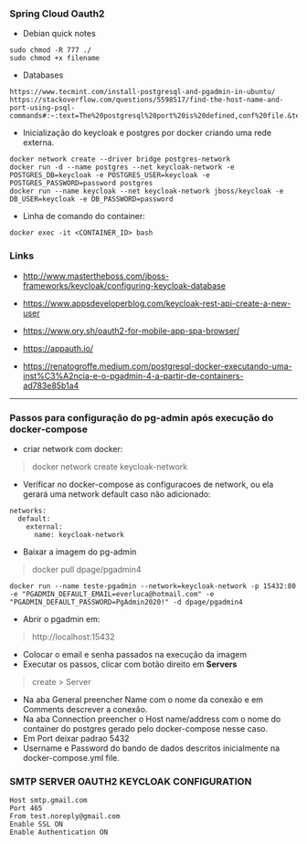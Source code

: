 
### Spring Cloud Oauth2
  
* Debian quick notes
```
sudo chmod -R 777 ./
sudo chmod +x filename
```
* Databases  
```
https://www.tecmint.com/install-postgresql-and-pgadmin-in-ubuntu/
https://stackoverflow.com/questions/5598517/find-the-host-name-and-port-using-psql-commands#:~:text=The%20postgresql%20port%20is%20defined,conf%20file.&text=Changing%20the%20number%20there%20requires,for%20it%20to%20take%20effect.&text=You%20can%20use%20the%20command,%22%20at%20port%20%22port_number%22.
```
  
* Inicialização do keycloak e postgres por docker criando uma rede externa. 
``` 
docker network create --driver bridge postgres-network
docker run -d --name postgres --net keycloak-network -e POSTGRES_DB=keycloak -e POSTGRES_USER=keycloak -e POSTGRES_PASSWORD=password postgres
docker run --name keycloak --net keycloak-network jboss/keycloak -e DB_USER=keycloak -e DB_PASSWORD=password
```
* Linha de comando do container: 
```
docker exec -it <CONTAINER_ID> bash
```

### Links
* http://www.mastertheboss.com/jboss-frameworks/keycloak/configuring-keycloak-database

* https://www.appsdeveloperblog.com/keycloak-rest-api-create-a-new-user  
* https://www.ory.sh/oauth2-for-mobile-app-spa-browser/  
* https://appauth.io/
  
* https://renatogroffe.medium.com/postgresql-docker-executando-uma-inst%C3%A2ncia-e-o-pgadmin-4-a-partir-de-containers-ad783e85b1a4

-------------------------
### Passos para configuração do pg-admin após execução do docker-compose
  
* criar network com docker:


> docker network create keycloak-network

*  Verificar no docker-compose as configuracoes de network, ou ela gerará uma network default caso não adicionado: 
```
networks:
  default:
    external:
      name: keycloak-network
```

* Baixar a imagem do pg-admin  
> docker pull dpage/pgadmin4

``` 
docker run --name teste-pgadmin --network=keycloak-network -p 15432:80 -e "PGADMIN_DEFAULT_EMAIL=everluca@hotmail.com" -e "PGADMIN_DEFAULT_PASSWORD=PgAdmin2020!" -d dpage/pgadmin4
```

* Abrir o pgadmin em:
> http://localhost:15432 
 * Colocar o email e senha passados na execução da imagem
 * Executar os passos, clicar com botão direito em <b> Servers </b>
 > create > Server  
* Na aba General preencher Name com o nome da conexão e em Comments descrever a conexão.
* Na aba Connection preencher o Host name/address com o nome do container do postgres gerado pelo docker-compose nesse caso.
* Em Port deixar padrao 5432
* Username e Password do bando de dados descritos inicialmente na docker-compose.yml file.

 ### SMTP SERVER OAUTH2 KEYCLOAK CONFIGURATION
   
```
Host smtp.gmail.com
Port 465
From test.noreply@gmail.com
Enable SSL ON
Enable Authentication ON

```